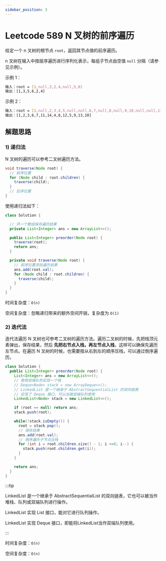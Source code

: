 ```yaml
---
sidebar_position: 3
---
```


# Leetcode 589 N 叉树的前序遍历

给定一个 n 叉树的根节点 `root`，返回其节点值的前序遍历。

n 叉树在输入中按层序遍历进行序列化表示，每组子节点由空值 `null` 分隔（请参见示例）。

示例 1：

```bash
输入：root = [1,null,3,2,4,null,5,6]
输出：[1,3,5,6,2,4]
```

示例 2：

```bash
输入：root = [1,null,2,3,4,5,null,null,6,7,null,8,null,9,10,null,null,11,null,12,null,13,null,null,14]
输出：[1,2,3,6,7,11,14,4,8,12,5,9,13,10]
```

## 解题思路

### 1) 递归法

N 叉树的遍历可以参考二叉树遍历方法。

```java
void traverse(Node root) {
  // 前序位置
  for (Node child : root.children) {
    traverse(child);
  }
  // 后序位置
}
```

使用递归法如下：

```java
class Solution {

  // 开一个数组保存遍历结果
  private List<Integer> ans = new ArrayList<>();

  public List<Integer> preorder(Node root) {
    traverse(root);
    return ans;
  }

  private void traverse(Node root) {
    // 前序位置添加遍历结果
    ans.add(root.val);
    for (Node child : root.children) {
      traverse(child);
    }
  }
}
```

时间复杂度：`O(n)`

空间复杂度：忽略递归带来的额外空间开销，复杂度为 `O(1)`

### 2) 迭代法

迭代法遍历 N 叉树也可参考二叉树的遍历方法。遍历二叉树的时候，先把栈顶元素弹出，保存结果，然后 **先把右节点入栈，再左节点入栈**，这样可以确保先遍历左节点。在遍历 N 叉树的时候，也需要按从右到左的顺序压栈，可以通过倒序遍历。

```java
class Solution {
  public List<Integer> preorder(Node root) {
    List<Integer> ans = new ArrayList<>();
    // 使用双端队列实现一个栈
    // Deque<Node> stack = new ArrayDeque<>();
    // LinkedList 是一个继承于 AbstractSequentialList 的双向链表
    // 实现了 Deque 接口，可以当做双端队列使用
    LinkedList<Node> stack = new LinkedList<>();

    if (root == null) return ans;
    stack.push(root);

    while(!stack.isEmpty()) {
      root = stack.pop();
      // 保存结果
      ans.add(root.val);
      // 倒序遍历子节点压栈
      for (int i = root.children.size() - 1; i >=0; i--) {
        stack.push(root.children.get(i));
      }
    }

    return ans;
  }
}
```

:::tip

LinkedList 是一个继承于 AbstractSequentialList 的双向链表，它也可以被当作堆栈、队列或双端队列进行操作。

LinkedList 实现 List 接口，能对它进行队列操作。

LinkedList 实现 Deque 接口，即能将LinkedList当作双端队列使用。

:::

时间复杂度：`O(n)`

空间复杂度：`O(n)`
